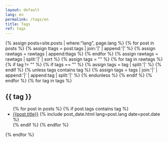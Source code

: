 ```yaml
---
layout: default
lang: en
permalink: /tags/en
title: Tags
ref: tags
---
```


<div class="posts">
  {% assign posts=site.posts | where:"lang", page.lang %}
  {% for post in posts %}
    {% assign ttags = post.tags | join:'|' | append:'|' %}
    {% assign rawtags = rawtags | append:ttags %}
  {% endfor %}
  {% assign rawtags = rawtags | split:'|' | sort %}
  {% assign tags = "" %}
  {% for tag in rawtags %}
    {% if tag != "" %}
      {% if tags == "" %}
        {% assign tags = tag | split:'|' %}
      {% endif %}
      {% unless tags contains tag %}
        {% assign tags = tags | join:'|' | append:'|' | append:tag | split:'|' %}
      {% endunless %}
    {% endif %}
  {% endfor %}
  {% for tag in tags %}
    <h2 id="{{ tag | slugify }}">{{ tag }}</h2>
    <ul class="posts">
    {% for post in posts %}
      {% if post.tags contains tag %}
      <li>
        <a href="{{post.url}}">{{post.title}}</a>
        <span class="archive-post-date">{% include post_date.html lang=post.lang date=post.date %}</span>
      </li>
      {% endif %}
    {% endfor %}
    </ul>
  {% endfor %}
</div>